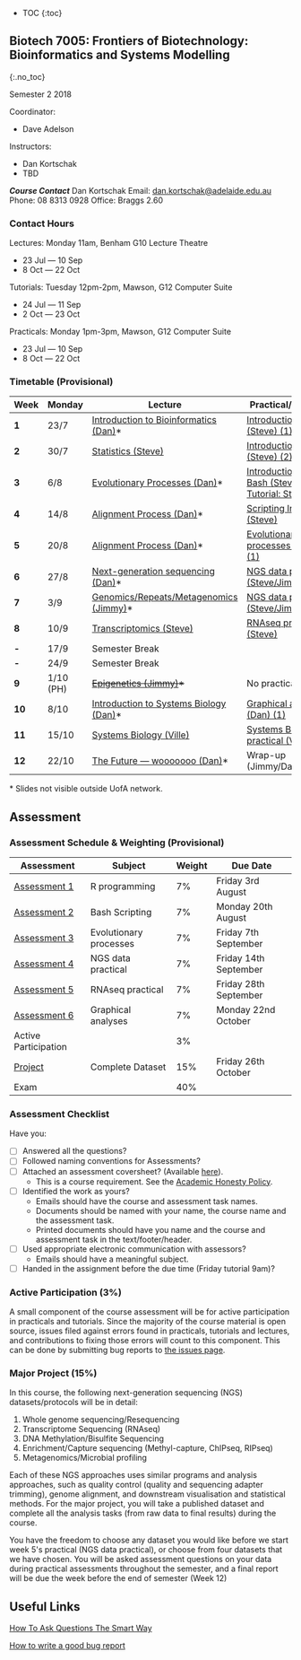 * TOC
{:toc}

## Biotech 7005: Frontiers of Biotechnology: Bioinformatics and Systems Modelling
{:.no_toc}

Semester 2 2018

Coordinator:
- Dave Adelson

Instructors:
- Dan Kortschak
- TBD

__*Course Contact*__
Dan Kortschak
Email: dan.kortschak@adelaide.edu.au
Phone: 08 8313 0928
Office: Braggs 2.60

### Contact Hours

Lectures: Monday 11am, Benham G10 Lecture Theatre
- 23 Jul — 10 Sep
- 8 Oct — 22 Oct

Tutorials: Tuesday 12pm-2pm, Mawson, G12 Computer Suite
- 24 Jul — 11 Sep
- 2 Oct — 23 Oct

Practicals: Monday 1pm-3pm, Mawson, G12 Computer Suite
- 23 Jul — 10 Sep
- 8 Oct — 22 Oct

### Timetable (Provisional)

| **Week** | **Monday** |**Lecture**    | **Practical/Tutorial** |
|----------|------------|---------------|---------------|
| **1** | 23/7 | [Introduction to Bioinformatics (Dan)](http://biotech7005.services.adelaide.edu.au/01-bioinformatics.slide)\* | [Introduction to R (Steve) (1)](Practicals/R_Practicals) |
| **2** | 30/7 | [Statistics (Steve)](Lectures/02-statistics.html) | [Introduction to R (Steve) (2)](Practicals/R_Practicals) |
| **3** | 6/8  | [Evolutionary Processes (Dan)](http://biotech7005.services.adelaide.edu.au/03-evoprocess.slide)\* | [Introduction To Bash (Steve)](Practicals/Bash_Practicals/1_IntroBash.md) <br> [Tutorial: Statistics](Tutorials/Wk3_Statistics.html)|
| **4** | 14/8 | [Alignment Process (Dan)](http://biotech7005.services.adelaide.edu.au/04-alignment.slide)\* | [Scripting In Bash (Steve)](Practicals/Bash_Practicals/2_BashScripting.md) |
| **5** | 20/8 | [Alignment Process (Dan)](http://biotech7005.services.adelaide.edu.au/04-alignment.slide)\* | [Evolutionary processes (Dan) (1)](evolutionary_prac/evolutionary.md) |
| **6** | 27/8 | [Next-generation sequencing (Dan)](http://biotech7005.services.adelaide.edu.au/06-sequencing.slide)\* | [NGS data practical (Steve/Jimmy) (1)](http://uofabioinformaticshub.github.io/Intro-NGS/pdfs-latest/trainee_handout.pdf) |
| **7** | 3/9  | [Genomics/Repeats/Metagenomics (Jimmy)](http://biotech7005.services.adelaide.edu.au/07-genomics.slide)\* | [NGS data practical (Steve/Jimmy) (2)](http://uofabioinformaticshub.github.io/Intro-NGS/pdfs-latest/trainee_handout.pdf) |
| **8** | 10/9 | [Transcriptomics (Steve)](Lectures/08-transcriptomics.html) | [RNAseq practical (Steve)](Practicals/Transcriptome_Practical/Transcriptomic_Practical) |
| **-** | 17/9 | Semester Break |
| **-** | 24/9 | Semester Break |
| **9** | 1/10 (PH) | ~~[Epigenetics (Jimmy)](http://biotech7005.services.adelaide.edu.au/09-epigenetics.slide)\*~~ | No practical (PH) |
| **10** | 8/10 | [Introduction to Systems Biology (Dan)](http://biotech7005.services.adelaide.edu.au/10-graphs.slide)\* | [Graphical analyses (Dan) (1)](https://github.com/kortschak/graphprac)  |
| **11** | 15/10 | [Systems Biology (Ville)](http://vipmak.fi/mbio17/lecture.pdf) | [Systems Biology practical (Ville) (1)](http://vipmak.fi/mbio17/) |
| **12** | 22/10 | [The Future — wooooooo (Dan)](http://biotech7005.services.adelaide.edu.au/12-future.slide)\* | Wrap-up (Jimmy/Dan/Steve)  |

\* Slides not visible outside UofA network.

## Assessment

### Assessment Schedule & Weighting (Provisional)

| **Assessment** | **Subject** | **Weight** | **Due Date** |
|----------------|-------------|------------|--------------|
| [Assessment 1](Assignments/Assignment1.md) | R programming | 7% | Friday 3rd August |
| [Assessment 2](Assignments/Assignment2.md) | Bash Scripting | 7% | Monday 20th August |
| [Assessment 3](evolutionary_prac/evolutionary.md) | Evolutionary processes | 7% | Friday 7th September |
| [Assessment 4](Assignments/practical_assignment4_ngs.md) | NGS data practical | 7% | Friday 14th September |
| [Assessment 5](Assignments/Assignment5) | RNAseq practical | 7% | Friday 28th September |
| [Assessment 6](https://github.com/kortschak/graphprac) | Graphical analyses | 7% | Monday 22nd October |
| Active Participation | | 3% | |
| [Project](Assignments/major_project.md) | Complete Dataset | 15% | Friday 26th October |
| Exam | | 40% | |

### Assessment Checklist

Have you:

- [ ] Answered all the questions?
- [ ] Followed naming conventions for Assessments?
- [ ] Attached an assessment coversheet? (Available [here](http://www.sciences.adelaide.edu.au/current-students/forms/assessment%20cover%20sheet-28mar.pdf)).
	- This is a course requirement. See the [Academic Honesty Policy](http://www.adelaide.edu.au/policies/230/).
- [ ] Identified the work as yours?
	- Emails should have the course and assessment task names.
	- Documents should be named with your name, the course name and the assessment task.
	- Printed documents should have you name and the course and assessment task in the text/footer/header.
- [ ] Used appropriate electronic communication with assessors?
	- Emails should have a meaningful subject.
- [ ] Handed in the assignment before the due time (Friday tutorial 9am)?

### Active Participation (3%)

A small component of the course assessment will be for active participation in practicals and tutorials.
Since the majority of the course material is open source, issues filed against errors found in practicals, tutorials and lectures, and contributions to fixing those errors will count to this component.
This can be done by submitting bug reports to [the issues page](https://github.com/uofabioinformaticshub/Biotech7005/issues).

### Major Project (15%)

In this course, the following next-generation sequencing (NGS) datasets/protocols will be in detail:

1. Whole genome sequencing/Resequencing
2. Transcriptome Sequencing (RNAseq)
3. DNA Methylation/Bisulfite Sequencing
4. Enrichment/Capture sequencing (Methyl-capture, ChIPseq, RIPseq)
5. Metagenomics/Microbial profiling

Each of these NGS approaches uses similar programs and analysis approaches, such as quality control (quality and sequencing adapter trimming), genome alignment, and downstream visualisation and statistical methods. For the major project, you will take a published dataset and complete all the analysis tasks (from raw data to final results) during the course.

You have the freedom to choose any dataset you would like before we start week 5's practical (NGS data practical), or choose from four datasets that we have chosen. You will be asked assessment questions on your data during practical assessments throughout the semester, and a final report will be due the week before the end of semester (Week 12)

## Useful Links

[How To Ask Questions The Smart Way](http://www.catb.org/esr/faqs/smart-questions.html)

[How to write a good bug report](https://musescore.org/en/developers-handbook/how-write-good-bug-report-step-step-instructions)
